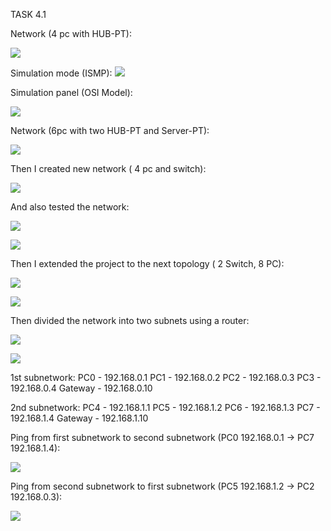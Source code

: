TASK 4.1

Network (4 pc with HUB-PT):

![](images/scr1.png)

Simulation mode (ISMP):
![](images/scr2.png)

Simulation panel (OSI Model):

![](images/scr3.png)

Network (6pc with two HUB-PT and Server-PT):

![](images/scr4.png)

Then I created new network ( 4 pc and switch):

![](images/scr5.png)

And also tested the network:

![](images/scr6.png)

![](images/scr7.png)

Then I extended the project to the next topology ( 2 Switch, 8 PC):

![](images/scr8.png)

![](images/scr9.png)

Then divided the network into two subnets using a router:

![](images/scr10.png)

![](images/scr13.png)

1st subnetwork:
PC0 - 192.168.0.1
PC1 - 192.168.0.2
PC2 - 192.168.0.3
PC3 - 192.168.0.4
Gateway - 192.168.0.10

2nd subnetwork:
PC4 - 192.168.1.1
PC5 - 192.168.1.2
PC6 - 192.168.1.3
PC7 - 192.168.1.4
Gateway - 192.168.1.10

Ping from first subnetwork to second subnetwork (PC0 192.168.0.1 -> PC7 192.168.1.4):

![](images/scr11.png)

Ping from  second subnetwork to first subnetwork (PC5 192.168.1.2 -> PC2 192.168.0.3):

![](images/scr12.png)



